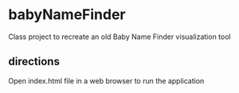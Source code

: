 # babyNameFinder
Class project to recreate an old Baby Name Finder visualization tool

## directions
Open index.html file in a web browser to run the application
